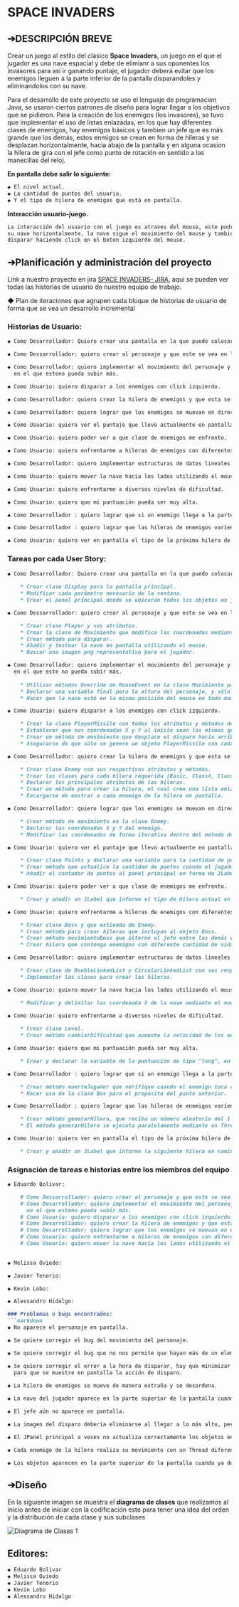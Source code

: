 # SPACE INVADERS

## ➔DESCRIPCIÓN BREVE
Crear un juego al estilo del clásico **Space Invaders**, un juego en el que el jugador es una nave espacial y debe de elimianr a sus oponentes los  invasores para asi ir ganando puntaje, el jugador deberá evitar que los enemigos lleguen a la parte inferior de la pantalla disparandoles y eliminandolos con su nave. 

Para el desarrollo de este proyecto se uso el lenguaje de programacion Java, se usaron ciertos patrones de diseño para lograr llegar a los objetivos que se pidieron.
Para la creación de los enemigos (los invasores), se tuvo que implementar el uso de listas enlazadas, en los que hay diferentes clases de enemigos, hay enemigos básicos y tambien un jefe que es más grande que los demás, estos enmigos se crean en forma de hileras y se desplazan horizontalmente, hacia abajo de la pantalla y en alguna ocasion la hilera de gira con el jefe como punto de rotación en sentido a las manecillas del reloj.

**En pantalla debe salir lo siguiente:**
```markdown
◆ El nivel actual.
◆ La cantidad de puntos del usuario.
◆ Y el tipo de hilera de enemigos que está en pantalla.
```
**Interacción usuario-juego.**
```markdown
La interacción del usuario con el juego es atraves del mouse, este podrá desplazar
su nave horizontalmente, la nave sigue el movimiento del mouse y tambien podrá 
disparar haciendo click en el boton izquierdo del mouse.
```

## ➔Planificación y administración del proyecto
Link a nuestro proyecto en jira [SPACE INVADERS- JIRA](https://algoritms-and-data-structures-project1.atlassian.net/jira/your-work), aquí se pueden ver todas las historias de usuario de nuestro equipo de trabajo.

◆ Plan de iteraciones que agrupen cada bloque de historias de usuario de forma
  que se vea un desarrollo incremental


### Historias de Usuario:
```markdown
◆ Como Desarrollador: Quiero crear una pantalla en la que puedo colocar los demás componentes del juego.

◆ Como Dessarrollador: quiero crear al personaje y que este se vea en la pantalla.

◆ Como Desarrollador: quiero implementar el movimiento del personaje y delimitar un limite de altura
  en el que esteno pueda subir más.

◆ Como Usuario: quiero disparar a los enemigos con click izquierdo.

◆ Como Desarrollador: quiero crear la hilera de enemigos y que esta se despliegue en la pantalla.

◆ Como Desarrollador: quiero lograr que los enemigos se muevan en dirección vertical y horizontal.

◆ Como Usuario: quiero ver el puntaje que llevo actualmente en pantalla.

◆ Como Usuario: quiero poder ver a que clase de enemigos me enfrento.

◆ Como Usuario: quiero enfrentarme a hileras de enemigos con diferentes características.

◆ Como Desarrollador: quiero implementar estructuras de datos lineales en mi programa.

◆ Como Usuario: quiero mover la nave hacia los lados utilizando el mouse.

◆ Como Usuario: quiero enfrentarme a diversos niveles de dificultad.

◆ Como Usuario: quiero que mi puntuación pueda ser muy alta.

◆ Como Desarrollador : quiero lograr que si un enemigo llega a la parte inferior de la pantalla el jugador pierda.

◆ Como Desarrollador : quiero lograr que las hileras de enemigos varíen aleatoriamente.

◆ Como Usuario: quiero ver en pantalla el tipo de la próxima hilera de enemigos en salir.
```


### Tareas por cada User Story:
```markdown
◆ Como Desarrollador: Quiero crear una pantalla en la que puedo colocar los demás componentes del juego.
    
    * Crear clase Display para la pantalla principal.
    * Modificar cada parámetro necesario de la ventana.
    * Crear el panel principal donde se ubicarán todos los objetos en juego.

◆ Como Dessarrollador: quiero crear al personaje y que este se vea en la pantalla.

    * Crear clase Player y sus atributos.
    * Crear la clase de Movimiento que modifica las coordenadas mediante MouseEvent.
    * Crear método para disparar.
    * Añadir y testear la nave en pantalla utilizando el mouse.
    * Buscar una imagen png representativa para el jugador.

◆ Como Desarrollador: quiero implementar el movimiento del personaje y delimitar un limite de altura
  en el que este no pueda subir más.
  
    * Utilizar métodos Override de MouseEvent en la clase Movimiento para mover al personaje.
    * Declarar una variable final para la altura del personaje, y sólo hacer modificable su coordenada x.
    * Hacer que la nave esté en la misma posición del mouse en todo momento. 

◆ Como Usuario: quiero disparar a los enemigos con click izquierdo.

    * Crear la clase PlayerMissile con todos los atributos y métodos del disparo.
    * Establecer que sus coordenadas X y Y al inicio sean las mismas que las del jugador.
    * Crear un método de movimiento que desplace el disparo hacia arriba, modificando su coordenada Y.
    * Asegurarse de que sólo se genere un objeto PlayerMissile con cada click, ni más ni menos.  

◆ Como Desarrollador: quiero crear la hilera de enemigos y que esta se despliegue en la pantalla.

    * Crear clase Enemy con sus respectivos atributos y métodos.
    * Crear las clases para cada hilera requerida (Basic, ClassA, ClassB, ClassC, ClassD, ClassE).
    * Declarar los principales atributos de las hileras.
    * Crear un método para crear la hilera, el cual cree una lista enlazada y añada a los enemigos.
    * Encargarse de mostrar a cada enemigo de la hilera en pantalla.

◆ Como Desarrollador: quiero lograr que los enemigos se muevan en dirección vertical y horizontal.

    * Crear método de movimiento en la clase Enemy.
    * Declarar las coordenadas X y Y del enemigo.
    * Modificar las coordenadas de forma iterativa dentro del método de movimiento, verificando los límites de la pantalla.

◆ Como Usuario: quiero ver el puntaje que llevo actualmente en pantalla.

    * Crear clase Points y declarar una variable para la cantidad de puntos.
    * Crear método que actualice la cantidad de puntos cuando el jugador derrote a un enemigo.
    * Añadir el contador de puntos al panel principal en forma de JLabel.

◆ Como Usuario: quiero poder ver a que clase de enemigos me enfrento.

    * Crear y añadir un JLabel que informe el tipo de hilera actual en pantalla.

◆ Como Usuario: quiero enfrentarme a hileras de enemigos con diferentes características.

    * Crear clase Boss y que extienda de Enemy.
    * Crear método para crear hileras que incluyan al objeto Boss.
    * Crear método movimientoBoss que alterne al jefe entre los demás enemigos.
    * Crear hilera que contenga enemigos con diferente cantidad de vidas.

◆ Como Desarrollador: quiero implementar estructuras de datos lineales en mi programa.

    * Crear clase de DoubleLinkedList y CircularLinkedList con sus respectivos nodos.
    * Implementar las clases para crear las hileras.

◆ Como Usuario: quiero mover la nave hacia los lados utilizando el mouse.

    * Modificar y delimitar las coordenada X de la nave mediante el mouse.
    
◆ Como Usuario: quiero enfrentarme a diversos niveles de dificultad.

    * Crear clase Level.
    * Crear método cambiarDificultad que aumente la velocidad de los enemigos luego de un tiempo.

◆ Como Usuario: quiero que mi puntuación pueda ser muy alta.

    * Crear y declarar la variable de la puntuación de tipo "long", en caso de que el jugador realice muchos puntos.

◆ Como Desarrollador : quiero lograr que si un enemigo llega a la parte inferior de la pantalla el jugador pierda.

    * Crear método muerteJugador que verifique cuando el enemigo toca a la nave, y este automáticamente cierre el juego.
    * Hacer uso de la clase Box para el propósito del punto anterior.

◆ Como Desarrollador : quiero lograr que las hileras de enemigos varíen aleatoriamente.

    * Crear método generarHilera, que reciba un número aleatorio del 1 al 6, cada número asignado a un tipo de hilera.
    * El método generarHilera se ejecuta paralelamente mediante un Thread.

◆ Como Usuario: quiero ver en pantalla el tipo de la próxima hilera de enemigos en salir.

    * Crear y añadir un JLabel que informe la siguiente hilera en camino.
```

### Asignación de tareas e historias entre los miembros del equipo
```markdown
◆ Eduardo Bolivar:

    # Como Dessarrollador: quiero crear al personaje y que este se vea en la pantalla.
    # Como Desarrollador: quiero implementar el movimiento del personaje y delimitar un limite de altura
      en el que esteno pueda subir más.
    # Como Usuario: quiero disparar a los enemigos con click izquierdo.
    # Como Desarrollador: quiero crear la hilera de enemigos y que esta se despliegue en la pantalla.
    # Como Desarrollador: quiero lograr que los enemigos se muevan en dirección vertical y horizontal.
    # Como Usuario: quiero enfrentarme a hileras de enemigos con diferentes características.
    # Como Usuario: quiero mover la nave hacia los lados utilizando el mouse.
    

◆ Melissa Oviedo: 

◆ Javier Tenorio:

◆ Kevin Lobo: 

◆ Alessandro Hidalgo:

### Problemas o bugs encontrados:
```markdown
◆ No aparece el personaje en pantalla.

◆ Se quiere corregir el bug del movimiento del personaje.

◆ Se quiere corregir el bug que no nos permite que hayan más de un elemento en pantalla.

◆ Se quiere corregir el error a la hora de disparar, hay que minimizar y abrir nuevamente la interfaz 
  para que se muestre en pantalla la acción de disparo.
  
◆ La hilera de enemigos se mueve de manera extraña y se desordena.

◆ La nave del jugador aparece en la parte superior de la pantalla cuando aparece otro objeto.

◆ El jefe aún no aparece en pantalla.

◆ La imagen del disparo debería eliminarse al llegar a lo más alto, pero no lo hace.

◆ El JPanel principal a veces no actualiza correctamente los objetos en pantalla.

◆ Cada enemigo de la hilera realiza su movimiento con un Thread diferente.

◆ Los objetos aparecen en la parte superior de la pantalla cuando ya deberían haberse eliminado.
```



## ➔Diseño
En la siguiente imagen se muestra el **diagrama de clases** que realizamos al inicio antes de iniciar con la codificación este para tener una idea del orden y la distribución de cada clase y sus subclases

![Diagrama de Clases 1](https://user-images.githubusercontent.com/62964521/114803845-77a8c280-9d5d-11eb-95e1-9370f15b3fa3.png)





## Editores:
```markdown
◆ Eduardo Bolivar
◆ Melissa Oviedo 
◆ Javier Tenorio
◆ Kevin Lobo 
◆ Alessandro Hidalgo
```

